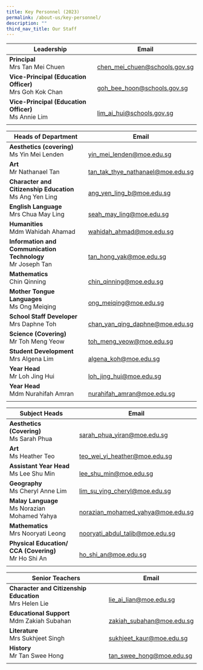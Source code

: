 ```yaml
---
title: Key Personnel (2023)
permalink: /about-us/key-personnel/
description: ""
third_nav_title: Our Staff
---
```

| Leadership | Email  |
|---|---|
| **Principal**  <br>Mrs Tan Mei Chuen  | <br>[chen_mei_chuen@schools.gov.sg](mailto:chen_mei_chuen@schools.gov.sg)  |
| **Vice-Principal (Education Officer)** <br>Mrs Goh Kok Chan  | <br>[goh\_bee\_hoon@schools.gov.sg](mailto:goh_bee_hoon@schools.gov.sg)  |
| **Vice-Principal (Education Officer)** <br>Ms Annie Lim  | <br>[lim\_ai\_hui@schools.gov.sg](mailto:lim_ai_hui@schools.gov.sg)  |
|   |   |

| Heads of Department| Email  |
|---|---|
| **Aesthetics (covering)** <br>Ms Yin Mei Lenden  | <br>[yin\_mei\_lenden@moe.edu.sg](mailto:yin_mei_lenden@moe.edu.sg)  |
| **Art**  <br>Mr Nathanael Tan  | <br>[tan_tak_thye_nathanael@moe.edu.sg](mailto:tan\_tak\_thye\_nathanael@moe.edu.sg)  |
| **Character and Citizenship Education**  <br>Ms Ang Yen Ling  | <br>[ang_yen_ling_b@moe.edu.sg](mailto:ang_yen_ling@moe.edu.sg)  |
| **English Language**  <br>Mrs Chua May Ling  | <br>[seah\_may\_ling@moe.edu.sg](mailto:seah_may_ling@moe.edu.sg)  |
| **Humanities**  <br>Mdm Wahidah Ahamad  | <br>[wahidah_ahmad@moe.edu.sg](mailto:wahidah_ahmad@moe.edu.sg)  |
| **Information and Communication Technology**  <br>Mr Joseph Tan  | <br>[tan\_hong\_yak@moe.edu.sg](mailto:tan_hong_yak@moe.edu.sg)  |
| **Mathematics**  <br>Chin Qinning  | <br>[chin_qinning@moe.edu.sg](mailto:chin_qinning@moe.edu.sg)  |
| **Mother Tongue Languages**  <br> Ms Ong Meiqing  | <br>[ong\_meiqing@moe.edu.sg](mailto:ong_meiqing@moe.edu.sg)  |
| **School Staff Developer**  <br>Mrs Daphne Toh  | <br>[chan_yan_qing_daphne@moe.edu.sg](mailto:chan_yan_qing_daphne@moe.edu.sg)  |
| **Science (Covering)**  <br>Mr Toh Meng Yeow  | <br>[toh\_meng\_yeow@moe.edu.sg](mailto:toh_meng_yeow@moe.edu.sg)  |
| **Student Development**<br>Mrs Algena Lim  | <br>[algena_koh@moe.edu.sg](mailto:koh_jiun_algena_louisa@moe.edu.sg)  |
| **Year Head**<br>Mr Loh Jing Hui  | <br>[loh\_jing\_hui@moe.edu.sg](mailto:loh_jing_hui@moe.edu.sg)  |
| **Year Head**  <br>Mdm Nurahifah Amran  | <br>[nurahifah\_amran@moe.edu.sg](mailto:nurahifah_amran@moe.edu.sg)  |
|   |   |

| Subject Heads | Email  |
|---|---|
| **Aesthetics (Covering)**<br>Ms Sarah Phua  | <br>[sarah\_phua\_yiran@moe.edu.sg](mailto:sarah_phua_yiran@moe.edu.sg)  |
| **Art**<br>Ms Heather Teo  | <br>[teo_wei_yi_heather@moe.edu.sg](mailto:teo_wei_yi_heather@moe.edu.sg)  |
| **Assistant Year Head**<br>Ms Lee Shu Min  | <br>[lee\_shu\_min@moe.edu.sg](mailto:lee_shu_min@moe.edu.sg)  |
| **Geography**<br>Ms Cheryl Anne Lim  | <br>[lim\_su\_ying\_cheryl@moe.edu.sg](mailto:lim_su_ying_cheryl@moe.edu.sg)  |
| **Malay Language**<br>Ms Norazian Mohamed Yahya  | <br>[norazian\_mohamed\_yahya@moe.edu.sg](mailto:norazian_mohamed_yahya@moe.edu.sg)  |
| **Mathematics**<br>Mrs Nooryati Leong  | <br>[nooryati\_abdul\_talib@moe.edu.sg](mailto:nooryati_abdul_talib@moe.edu.sg)  |
| **Physical Education/ CCA (Covering)**<br>Mr Ho Shi An  | <br>[ho\_shi\_an@moe.edu.sg](mailto:ho_shi_an@moe.edu.sg)  |
|   |   |

| Senior Teachers | Email  |
|---|---|
| **Character and Citizenship Education**<br>Mrs Helen Lie  | <br>[lie\_ai\_lian@moe.edu.sg](mailto:lie_ai_lian@moe.edu.sg)  |
| **Educational Support**<br>Mdm Zakiah Subahan  | <br>[zakiah\_subahan@moe.edu.sg](mailto:zakiah_subahan@moe.edu.sg)  |
| **Literature**<br>Mrs Sukhjeet Singh  | <br>[sukhjeet\_kaur@moe.edu.sg](mailto:sukhjeet_kaur@moe.edu.sg)  |
| **History**<br>Mr Tan Swee Hong  | <br>[tan\_swee\_hong@moe.edu.sg](mailto:tan_swee_hong@moe.edu.sg)  |
|   |   |